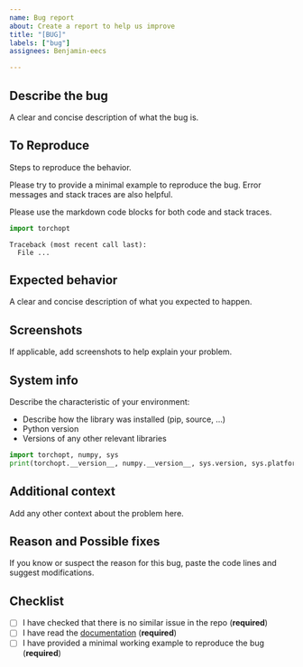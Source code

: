 ```yaml
---
name: Bug report
about: Create a report to help us improve
title: "[BUG]"
labels: ["bug"]
assignees: Benjamin-eecs

---
```


## Describe the bug

A clear and concise description of what the bug is.

## To Reproduce

Steps to reproduce the behavior.

Please try to provide a minimal example to reproduce the bug. Error messages and stack traces are also helpful.

Please use the markdown code blocks for both code and stack traces.

```python
import torchopt
```

```pytb
Traceback (most recent call last):
  File ...
```

## Expected behavior

A clear and concise description of what you expected to happen.

## Screenshots

If applicable, add screenshots to help explain your problem.

## System info

Describe the characteristic of your environment:

- Describe how the library was installed (pip, source, ...)
- Python version
- Versions of any other relevant libraries

```python
import torchopt, numpy, sys
print(torchopt.__version__, numpy.__version__, sys.version, sys.platform)
```

## Additional context

Add any other context about the problem here.

## Reason and Possible fixes

If you know or suspect the reason for this bug, paste the code lines and suggest modifications.

## Checklist

- [ ] I have checked that there is no similar issue in the repo (**required**)
- [ ] I have read the [documentation](https://torchopt.readthedocs.io/) (**required**)
- [ ] I have provided a minimal working example to reproduce the bug (**required**)
